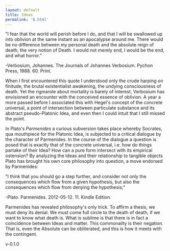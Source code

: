 ```yaml
---
layout: default
title: Ideas
permalink: '6.html'
---
```


"I fear that the world will perish before I do, and that I will be swallowed up into oblivion at the same instant as an apocalypse around me. There would be no difference between my personal death and the absolute reign of death, the very notion of Death. I would not merely end, I would be the end, and what horror."

-Verbosium, Johannes. The Journals of Johannes Verbosium. Pychon Press, 1988. 60. Print.

When I first encountered this quote I understood only the crude harping on finitude, the brutal existentialist awakening, the undying consciousness of death. Yet the rigmarole about mortality is barely of interest, Verbosium has envisioned an encounter with the conceived essence of oblivion. A year a more passed before I associated this with Hegel's concept of the concrete universal, a point of intersection between particulate substance and its abstract pseudo-Platonic Idea, and even then I could intuit that I still missed the point.

In Plato's *Parmenides* a curious subversion takes place whereby Socrates, qua mouthpiece for the Platonic Idea, is subjected to a critical dialogue by the character of Parmenides. In the course of the dialogue a question is posed that is exactly that of the concrete universal, i.e. how do things partake of their Idea? How can a pure form intersect with its empirical ostension? By analyzing the Ideas and their relationship to tangible objects Plato has brought his own core philosophy into question, a move endorsed by Parmenides:

"I think that you should go a step further, and consider not only the consequences which flow from a given hypothesis, but also the consequences which flow from denying the hypothesis;"

-Plato. Parmenides. 2012-05-12. 11. Kindle Edition.

Parmenides has revealed philosophy's only trick. To affirm a thesis, we must deny its denial. We must come full circle to the death of death, if we want to know what death is. What is sublime is that there is in fact a coincidence between Ideas and matter. This commonality is their negation. That is, even the Absolute can be obliterated, and this is how it meets with the contingent.

v-0.1.0
